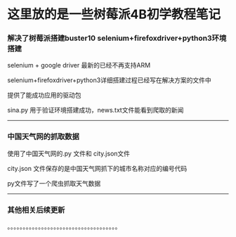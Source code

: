 <h1>这里放的是一些树莓派4B初学教程笔记</h1>

<h3>解决了树莓派搭建buster10 selenium+firefoxdriver+python3环境搭建</h3>
<p>selenium + google driver 最新的已经不再支持ARM</p>
<p>selenium+firefoxdriver+python3详细搭建过程已经写在解决方案的文件中</p>
<p>提供了能成功应用的驱动包</p>
<p>sina.py 用于验证环境搭建成功，news.txt文件能看到爬取的新闻</p>
<hr>
<h3>中国天气网的抓取数据</h3>
<p> 使用了中国天气网的.py 文件和 city.json文件</p>
<p> city.json 文件保存的是中国天气网抓下的城市名称对应的编号代码</p>
<p> py文件写了一个爬虫抓取天气数据</p>
<hr>
<h3>其他相关后续更新</h3>
<p>。。。。。。。。。。。。。。。。。。。。。。。。。。。。。。。。。。。。</p>
